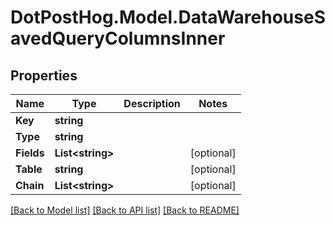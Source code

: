 # DotPostHog.Model.DataWarehouseSavedQueryColumnsInner

## Properties

Name | Type | Description | Notes
------------ | ------------- | ------------- | -------------
**Key** | **string** |  | 
**Type** | **string** |  | 
**Fields** | **List&lt;string&gt;** |  | [optional] 
**Table** | **string** |  | [optional] 
**Chain** | **List&lt;string&gt;** |  | [optional] 

[[Back to Model list]](../README.md#documentation-for-models) [[Back to API list]](../README.md#documentation-for-api-endpoints) [[Back to README]](../README.md)

